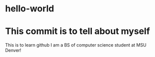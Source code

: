 # hello-world
# This commit is to tell about myself
This is to learn github
I am a BS of computer science student at MSU Denver!
